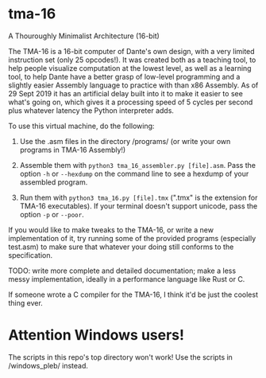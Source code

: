 # tma-16
A Thouroughly Minimalist Architecture (16-bit)

The TMA-16 is a 16-bit computer of Dante's own design, with a very limited instruction set (only 25 opcodes!).
It was created both as a teaching tool, to help people visualize computation at the lowest level, as well as a learning
tool, to help Dante have a better grasp of low-level programming and a slightly easier Assembly language to practice with
than x86 Assembly. As of 29 Sept 2019 it has an artificial delay built into it to make it easier to see what's going on,
which gives it a processing speed of 5 cycles per second plus whatever latency the Python interpreter adds.

To use this virtual machine, do the following:
  1. Use the .asm files in the directory /programs/ (or write your own programs in TMA-16 Assembly!)
  
  2. Assemble them with `python3 tma_16_assembler.py [file].asm`. Pass the option `-h` or `--hexdump` on the command line to see a 
     hexdump of your assembled program.

  3. Run them with `python3 tma_16.py [file].tmx` (".tmx" is the extension for TMA-16 executables). If your terminal doesn't
     support unicode, pass the option `-p` or `--poor`.

If you would like to make tweaks to the TMA-16, or write a new implementation of it, try running some of the provided programs
(especially test.asm) to make sure that whatever your doing still conforms to the specification.

TODO: write more complete and detailed documentation; make a less messy implementation, ideally in a performance language like
Rust or C.

If someone wrote a C compiler for the TMA-16, I think it'd be just the coolest thing ever.

# Attention Windows users!
The scripts in this repo's top directory won't work! Use the scripts in /windows_pleb/ instead.
